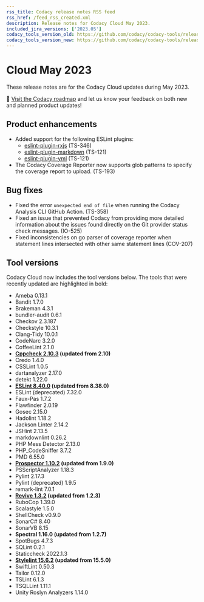 ```yaml
---
rss_title: Codacy release notes RSS feed
rss_href: /feed_rss_created.xml
description: Release notes for Codacy Cloud May 2023.
included_jira_versions: ['2023.05']
codacy_tools_version_old: https://github.com/codacy/codacy-tools/releases/tag/7.3.5
codacy_tools_version_new: https://github.com/codacy/codacy-tools/releases/tag/7.5.4
---
```


# Cloud May 2023

These release notes are for the Codacy Cloud updates during May 2023.

📢 [Visit the Codacy roadmap](https://roadmap.codacy.com) and <span class="skip-vale">let us know</span> your feedback on both new and planned product updates!

<!--TODO Check these issues manually

Jira issues without release notes

Epics:
-   https://codacy.atlassian.net/browse/PLUTO-546
-   https://codacy.atlassian.net/browse/PLUTO-540
-   https://codacy.atlassian.net/browse/PLUTO-520
-   https://codacy.atlassian.net/browse/PLUTO-470
-->

## Product enhancements

-   Added support for the following ESLint plugins:
    -   [<span class="skip-vale">eslint-plugin-rxjs</span>](https://www.npmjs.com/package/eslint-plugin-rxjs) (TS-346)
    -   [<span class="skip-vale">eslint-plugin-markdown</span>](https://www.npmjs.com/package/eslint-plugin-markdown) (TS-121)
    -   [<span class="skip-vale">eslint-plugin-yml</span>](https://www.npmjs.com/package/eslint-plugin-yml) (TS-121)
-   The Codacy Coverage Reporter now supports glob patterns to specify the coverage report to upload. (TS-193)

## Bug fixes

-   Fixed the error `unexpected end of file` when running the Codacy Analysis CLI GitHub Action. (TS-358)
-   Fixed an issue that prevented Codacy from providing more detailed information about the issues found directly on the Git provider status check messages. (IO-525)
-   Fixed inconsistencies on go parser of coverage reporter when statement lines intersected with other same statement lines (COV-207)

## Tool versions

Codacy Cloud now includes the tool versions below. The tools that were recently updated are highlighted in bold:

-   Ameba 0.13.1
-   Bandit 1.7.0
-   Brakeman 4.3.1
-   bundler-audit 0.6.1
-   Checkov 2.3.187
-   Checkstyle 10.3.1
-   Clang-Tidy 10.0.1
-   CodeNarc 3.2.0
-   CoffeeLint 2.1.0
-   **[Cppcheck 2.10.3](https://github.com/danmar/cppcheck/releases/tag/2.10) (updated from 2.10)**
-   Credo 1.4.0
-   CSSLint 1.0.5
-   dartanalyzer 2.17.0
-   detekt 1.22.0
-   **[ESLint 8.40.0](https://github.com/eslint/eslint/releases/tag/v8.40.0) (updated from 8.38.0)**
-   ESLint (deprecated) 7.32.0
-   Faux-Pas 1.7.2
-   Flawfinder 2.0.19
-   Gosec 2.15.0
-   Hadolint 1.18.2
-   Jackson Linter 2.14.2
-   JSHint 2.13.5
-   markdownlint 0.26.2
-   PHP Mess Detector 2.13.0
-   PHP_CodeSniffer 3.7.2
-   PMD 6.55.0
-   **[Prospector 1.10.2](https://github.com/PyCQA/prospector/releases/tag/v1.10.2) (updated from 1.9.0)**
-   PSScriptAnalyzer 1.18.3
-   Pylint 2.17.3
-   Pylint (deprecated) 1.9.5
-   remark-lint 7.0.1
-   **[Revive 1.3.2](https://github.com/mgechev/revive/releases/tag/v1.3.2) (updated from 1.2.3)**
-   RuboCop 1.39.0
-   Scalastyle 1.5.0
-   ShellCheck v0.9.0
-   SonarC# 8.40
-   SonarVB 8.15
-   **Spectral 1.16.0 (updated from 1.2.7)**
-   SpotBugs 4.7.3
-   SQLint 0.2.1
-   Staticcheck 2022.1.3
-   **[Stylelint 15.6.2](https://github.com/stylelint/stylelint/releases/tag/15.6.2) (updated from 15.5.0)**
-   SwiftLint 0.50.3
-   Tailor 0.12.0
-   TSLint 6.1.3
-   TSQLLint 1.11.1
-   Unity Roslyn Analyzers 1.14.0
